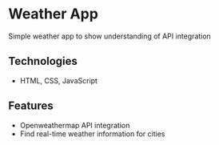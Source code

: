 # Weather App

Simple weather app to show understanding of API integration

## Technologies

- HTML, CSS, JavaScript

## Features

- Openweathermap API integration
- Find real-time weather information for cities
